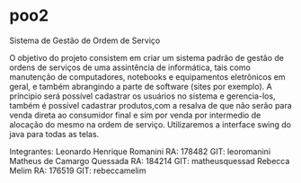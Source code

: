 # poo2
Sistema de Gestão de Ordem de Serviço

O objetivo do projeto consistem em criar um sistema padrão de gestão de ordens de serviços de uma assintência de informática, tais como manutenção de computadores, notebooks e equipamentos eletrônicos em geral, e também abrangindo a parte de software (sites por exemplo).
A príncipio será possível cadastrar os usuários no sistema e gerencia-los, também é possível cadastrar produtos,com a resalva de que não serão para venda direta ao consumidor final e sim por venda por intermedio de alocação do mesmo na ordem de serviço.
Utilizaremos a interface swing do java para todas as telas.


Integrantes:
Leonardo Henrique Romanini	RA: 178482	GIT: leoromanini
Matheus de Camargo Quessada	RA: 184214	GIT: matheusquessad
Rebecca Melim			RA: 176519	GIT: rebeccamelim

